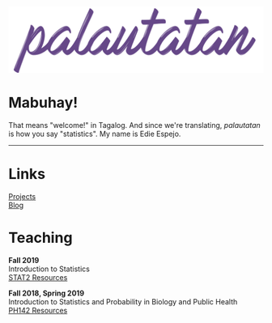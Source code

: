 <a href="/"><img src="images/banners_github.003.jpg"></a>


# Mabuhay!
That means "welcome!" in Tagalog. And since we're translating, *palautatan* is how you say "statistics". My name is Edie Espejo.

___

# Links
<a href="projects">Projects</a>  
<a href="blogs">Blog</a>  

# Teaching
**Fall 2019**    
Introduction to Statistics  
<a href="stat2">STAT2 Resources</a>  

**Fall 2018, Spring 2019**    
Introduction to Statistics and Probability in Biology and Public Health   
<a href="ph142">PH142 Resources</a>
